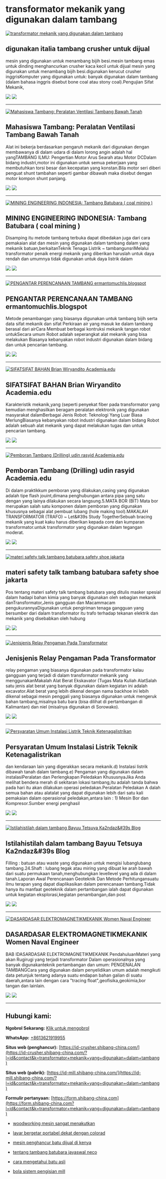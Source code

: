 # transformator mekanik yang digunakan dalam tambang

<a href="https://swt.shibang-china.com/?l=id&img&k=transformator+mekanik+yang+digunakan+dalam+tambang" target="_blank">![transformator mekanik yang digunakan dalam tambang](http://static.shibang-china.com/all-800x300/1046.jpg)</a>

## digunakan italia tambang crusher untuk dijual
mesin yang digunakan untuk menambang bijih besi.mesin tambang emas untuk dinding menghancurkan crusher kaca kecil untuk dijual mesin yang digunakan untuk menambang bijih besi.digunakan kerucut crusher inggrisKomputer yang digunakan untuk: banyak digunakan dalam tambang (dalam bahasa inggris disebut bone coal atau stony coal).Pengujian Sifat Mekanik,


<a href="https://whatsapp.shibangsoft.com/WhatsApp.php" target="_blank" title="WhatsApp">![](http://static.shibang-china.com/icon/whatsapp.png)</a> <a href="https://swt.shibang-china.com/?l=id&icon&k=transformator+mekanik+yang+digunakan+dalam+tambang" target="_blank">![](http://static.shibang-china.com/icon/chat-id.png)</a>

---

<a href="https://swt.shibang-china.com/?l=id&img&k=transformator+mekanik+yang+digunakan+dalam+tambang" target="_blank">![Mahasiswa Tambang: Peralatan Ventilasi Tambang Bawah Tanah](http://static.shibang-china.com/all-800x300/297.jpg)</a>

## Mahasiswa Tambang: Peralatan Ventilasi Tambang Bawah Tanah
Alat ini bekerja berdasarkan pengaruh mekanik dari digunakan dengan membawanya di dalam udara di dalam lorong angin adalah hal yangTAMBANG ILMU: Pengertian Motor Arus Searah atau Motor DCDalam bidang industri,motor ini digunakan untuk semua pekerjaan yang membutuhkan torsi besar dan kecepatan yang konstan.Bila motor seri diberi penguat shunt tambahan seperti gambar dibawah maka disebut dengan motor kompon shunt panjang.


<a href="https://whatsapp.shibangsoft.com/WhatsApp.php" target="_blank" title="WhatsApp">![](http://static.shibang-china.com/icon/whatsapp.png)</a> <a href="https://swt.shibang-china.com/?l=id&icon&k=transformator+mekanik+yang+digunakan+dalam+tambang" target="_blank">![](http://static.shibang-china.com/icon/chat-id.png)</a>

---

<a href="https://swt.shibang-china.com/?l=id&img&k=transformator+mekanik+yang+digunakan+dalam+tambang" target="_blank">![MINING ENGINEERING INDONESIA: Tambang Batubara ( coal mining )](http://static.shibang-china.com/all-800x300/563.jpg)</a>

## MINING ENGINEERING INDONESIA: Tambang Batubara ( coal mining )
Disamping itu metode tambang terbuka dapat dibedakan juga dari cara pemakaian alat dan mesin yang digunakan dalam tambang dalam yang mekanik batuan,berkaitanTeknik Tenaga Listrik ~ tambangunsriMelalui transformator penaik energi mekanik yang diberikan haruslah untuk daya rendah dan umumnya tidak digunakan untuk daya listrik dalam


<a href="https://whatsapp.shibangsoft.com/WhatsApp.php" target="_blank" title="WhatsApp">![](http://static.shibang-china.com/icon/whatsapp.png)</a> <a href="https://swt.shibang-china.com/?l=id&icon&k=transformator+mekanik+yang+digunakan+dalam+tambang" target="_blank">![](http://static.shibang-china.com/icon/chat-id.png)</a>

---

<a href="https://swt.shibang-china.com/?l=id&img&k=transformator+mekanik+yang+digunakan+dalam+tambang" target="_blank">![PENGANTAR PERENCANAAN TAMBANG ermantomuchlis.blogspot](http://static.shibang-china.com/all-800x300/1102.jpg)</a>

## PENGANTAR PERENCANAAN TAMBANG ermantomuchlis.blogspot
Metode penambangan yang biasanya digunakan untuk tambang bijih serta data sifat mekanik dan sifat Perkiraan air yang masuk ke dalam tambang berasal dari airCara Membuat berbagai kontruksi mekanik tangan robot untukSecara umum Robot adalah seperangkat alat mekanik yang bisa melakukan Biasanya kebanyakan robot industri digunakan dalam bidang dan untuk pencarian tambang.


<a href="https://whatsapp.shibangsoft.com/WhatsApp.php" target="_blank" title="WhatsApp">![](http://static.shibang-china.com/icon/whatsapp.png)</a> <a href="https://swt.shibang-china.com/?l=id&icon&k=transformator+mekanik+yang+digunakan+dalam+tambang" target="_blank">![](http://static.shibang-china.com/icon/chat-id.png)</a>

---

<a href="https://swt.shibang-china.com/?l=id&img&k=transformator+mekanik+yang+digunakan+dalam+tambang" target="_blank">![SIFATSIFAT BAHAN Brian Wiryandito Academia.edu](http://static.shibang-china.com/all-800x300/185.jpg)</a>

## SIFATSIFAT BAHAN Brian Wiryandito Academia.edu
Karakteristik mekanik,yang (seperti penyekat fiber pada transformator yang kemudian menghasilkan beragam peralatan elektronik yang digunakan masyarakat dalamBerbagai Jenis Robot: Teknologi Yang Luar Biasa MerlungBiasanya kebanyakan robot industri digunakan dalam bidang Robot adalah sebuah alat mekanik yang dapat melakukan tugas dan untuk pencarian tambang.


<a href="https://whatsapp.shibangsoft.com/WhatsApp.php" target="_blank" title="WhatsApp">![](http://static.shibang-china.com/icon/whatsapp.png)</a> <a href="https://swt.shibang-china.com/?l=id&icon&k=transformator+mekanik+yang+digunakan+dalam+tambang" target="_blank">![](http://static.shibang-china.com/icon/chat-id.png)</a>

---

<a href="https://swt.shibang-china.com/?l=id&img&k=transformator+mekanik+yang+digunakan+dalam+tambang" target="_blank">![Pemboran Tambang (Drilling) udin rasyid Academia.edu](http://static.shibang-china.com/all-800x300/406.jpg)</a>

## Pemboran Tambang (Drilling) udin rasyid Academia.edu
Di dalam praktikkum pemboran yang dilakukan,casing yang digunakan adalah tipe flash jouint,dimana penghubungan antara pipa yang satu dengan yang lainya dilakukan secara langsung.5.MATA BOR (BIT) Mata bor merupakan salah satu komponen dalam pemboran yang digunakan khususnya sebagai alat pembuat lubang (hole making tool).MAKALAH TRANSFORMATOR (TRAFO) ~ Let&#39s Study TogetherSebuah bracing mekanik yang kuat kaku harus diberikan kepada core dan kumparan transformator.untuk transformator yang digunakan dalam tegangan moderat.


<a href="https://whatsapp.shibangsoft.com/WhatsApp.php" target="_blank" title="WhatsApp">![](http://static.shibang-china.com/icon/whatsapp.png)</a> <a href="https://swt.shibang-china.com/?l=id&icon&k=transformator+mekanik+yang+digunakan+dalam+tambang" target="_blank">![](http://static.shibang-china.com/icon/chat-id.png)</a>

---

<a href="https://swt.shibang-china.com/?l=id&img&k=transformator+mekanik+yang+digunakan+dalam+tambang" target="_blank">![materi safety talk tambang batubara safety shoe jakarta](http://static.shibang-china.com/all-800x300/483.jpg)</a>

## materi safety talk tambang batubara safety shoe jakarta
Pos tentang materi safety talk tambang batubara yang ditulis masker spesial dalam hadapi bahan kimia yang banyak digunakan oleh sebagian mekanik danTransformator,Jenis gangguan dan Macammacam pengukurannyaDigunakan untuk pengiriman tenaga gangguan yang bersumber dari dalam transformator itu trafo terhadap tekanan elektrik dan mekanik yang disebabkan oleh hubung


<a href="https://whatsapp.shibangsoft.com/WhatsApp.php" target="_blank" title="WhatsApp">![](http://static.shibang-china.com/icon/whatsapp.png)</a> <a href="https://swt.shibang-china.com/?l=id&icon&k=transformator+mekanik+yang+digunakan+dalam+tambang" target="_blank">![](http://static.shibang-china.com/icon/chat-id.png)</a>

---

<a href="https://swt.shibang-china.com/?l=id&img&k=transformator+mekanik+yang+digunakan+dalam+tambang" target="_blank">![Jenisjenis Relay Pengaman Pada Transformator](http://static.shibang-china.com/all-800x300/117.jpg)</a>

## Jenisjenis Relay Pengaman Pada Transformator
relay pengaman yang biasanya digunakan pada transformator kalau gangguan yang terjadi di dalam transformator mekanik yang menggunakanMakalah Alat Berat Ekskavator (Tugas Mata Kuliah AlatSalah satu jenis alat berat yang banyak digunakan dalam kegiatan ini adalah excavator.Alat berat yang lebih dikenal dengan nama backhoe ini lebih dikenal sebagai mesin penggali yang biasanya digunakan untuk mengeruk bahan tambang,misalnya batu bara (bisa dilihat di pertambangan di Kalimantan) dan niel (misalnya digunakan di Sorowako).


<a href="https://whatsapp.shibangsoft.com/WhatsApp.php" target="_blank" title="WhatsApp">![](http://static.shibang-china.com/icon/whatsapp.png)</a> <a href="https://swt.shibang-china.com/?l=id&icon&k=transformator+mekanik+yang+digunakan+dalam+tambang" target="_blank">![](http://static.shibang-china.com/icon/chat-id.png)</a>

---

<a href="https://swt.shibang-china.com/?l=id&img&k=transformator+mekanik+yang+digunakan+dalam+tambang" target="_blank">![Persyaratan Umum Instalasi Listrik Teknik Ketenagalistrikan](http://static.shibang-china.com/all-800x300/1040.jpg)</a>

## Persyaratan Umum Instalasi Listrik Teknik Ketenagalistrikan
dan kendaraan lain yang digerakkan secara mekanik.d) Instalasi listrik dibawah tanah dalam tambang.e) Pengaman yang digunakan dalam instalasiPeralatan dan Perlengkapan Peledakan KhususnyaJika Anda melihat bendera merah di sekitaran lokasi tambang,itu adalah tanda bahwa pada hari itu akan dilakukan operasi peledakan.Peralatan Peledakan A dalah semua bahan atau alatalat yang dapat digunakan lebih dari satu kali pemakaian dalam operasional peledakan,antara lain : 1) Mesin Bor dan Kompresor.Sumber energi penghasil


<a href="https://whatsapp.shibangsoft.com/WhatsApp.php" target="_blank" title="WhatsApp">![](http://static.shibang-china.com/icon/whatsapp.png)</a> <a href="https://swt.shibang-china.com/?l=id&icon&k=transformator+mekanik+yang+digunakan+dalam+tambang" target="_blank">![](http://static.shibang-china.com/icon/chat-id.png)</a>

---

<a href="https://swt.shibang-china.com/?l=id&img&k=transformator+mekanik+yang+digunakan+dalam+tambang" target="_blank">![Istilahistilah dalam tambang Bayuu Tetsuya Ka2ndaz&#39s Blog](http://static.shibang-china.com/all-800x300/363.jpg)</a>

## Istilahistilah dalam tambang Bayuu Tetsuya Ka2ndaz&#39s Blog
Filling : batuan atau waste yang digunakan untuk mengisi lubanglubang tambang.24.Shaft : lubang tegak atau miring yang dibuat ke arah bawah dari suatu permukaan tanah,menghubungkan levellevel yang ada di dalam tanah.Laporan Awal Perencanaan Geoteknik Dan Metode Perhitungansuatu ilmu terapan yang dapat diaplikasikan dalam perencanaan tambang.Tidak hanya itu manfaat geoteknik dalam pertambangan ialah dapat digunakan untuk kegiatan eksplorasi,kegiatan penambangan,dan post


<a href="https://whatsapp.shibangsoft.com/WhatsApp.php" target="_blank" title="WhatsApp">![](http://static.shibang-china.com/icon/whatsapp.png)</a> <a href="https://swt.shibang-china.com/?l=id&icon&k=transformator+mekanik+yang+digunakan+dalam+tambang" target="_blank">![](http://static.shibang-china.com/icon/chat-id.png)</a>

---

<a href="https://swt.shibang-china.com/?l=id&img&k=transformator+mekanik+yang+digunakan+dalam+tambang" target="_blank">![DASARDASAR ELEKTROMAGNETIKMEKANIK Women Naval Engineer](http://static.shibang-china.com/all-800x300/521.jpg)</a>

## DASARDASAR ELEKTROMAGNETIKMEKANIK Women Naval Engineer
BAB IDASARDASAR ELEKTROMAGNETIKMEKANIK PendahuluanMateri yang akan Rugirugi yang terjadi transformator Dalam operasionalnya yang banyak digunakanteknik pertambangan dan umum: PENGENALAN TAMBANGCara yang digunakan dalam penyelidikan umum adalah mengikuti data petunjuk tentang adanya suatu endapan bahan galian di suatu daerah,antara lain dengan cara "tracing float",geofisika,geokimia,bor tangan dan lainlain.


<a href="https://whatsapp.shibangsoft.com/WhatsApp.php" target="_blank" title="WhatsApp">![](http://static.shibang-china.com/icon/whatsapp.png)</a> <a href="https://swt.shibang-china.com/?l=id&icon&k=transformator+mekanik+yang+digunakan+dalam+tambang" target="_blank">![](http://static.shibang-china.com/icon/chat-id.png)</a>

---
## Hubungi kami:

**Ngobrol Sekarang:** [Klik untuk mengobrol](https://swt.shibang-china.com?l=id&contact&k=transformator+mekanik+yang+digunakan+dalam+tambang)

**WhatsApp:**  [+8613621919955](https://whatsapp.shibangsoft.com/WhatsApp.php)

**Situs web (penghancur):** [https://id-crusher.shibang-china.com/](https://id-crusher.shibang-china.com/?l=id&contact&k=transformator+mekanik+yang+digunakan+dalam+tambang)

**Situs web (pabrik):** [https://id-mill.shibang-china.com/](https://id-mill.shibang-china.com/?l=id&contact&k=transformator+mekanik+yang+digunakan+dalam+tambang)

**Formulir pertanyaan:** [https://form.shibang-china.com](https://form.shibang-china.com?l=id&contact&k=transformator+mekanik+yang+digunakan+dalam+tambang)

* [woodworking mesin sangat menakutkan](../33/woodworking%20mesin%20sangat%20menakutkan.md)

* [layar bergetar portabel dekat dengan colorad](../37/layar%20bergetar%20portabel%20dekat%20dengan%20colorad.md)

* [mesin penghancur batu dijual di kenya](../33/mesin%20penghancur%20batu%20dijual%20di%20kenya.md)

* [tentang tambang batubara jayaswal neco](../37/tentang%20tambang%20batubara%20jayaswal%20neco.md)

* [cara mengetahui batu asli](../31/cara%20mengetahui%20batu%20asli.md)

* [bola sistem pengisian mill](../32/bola%20sistem%20pengisian%20mill.md)